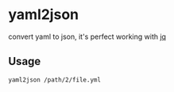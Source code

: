 # yaml2json

convert yaml to json, it's perfect working with [jq](https://stedolan.github.io/jq/) 

## Usage

```bash
yaml2json /path/2/file.yml


```
